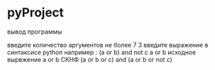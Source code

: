 # pyProject
вывод программы

введите количество аргументов не более 7
3
введите выражение в синтаксисе python
например : (a or b) and not c
a or b
исходное вырвжение
a or b
СКНФ
(a or b or c) and (a or b or not c)
